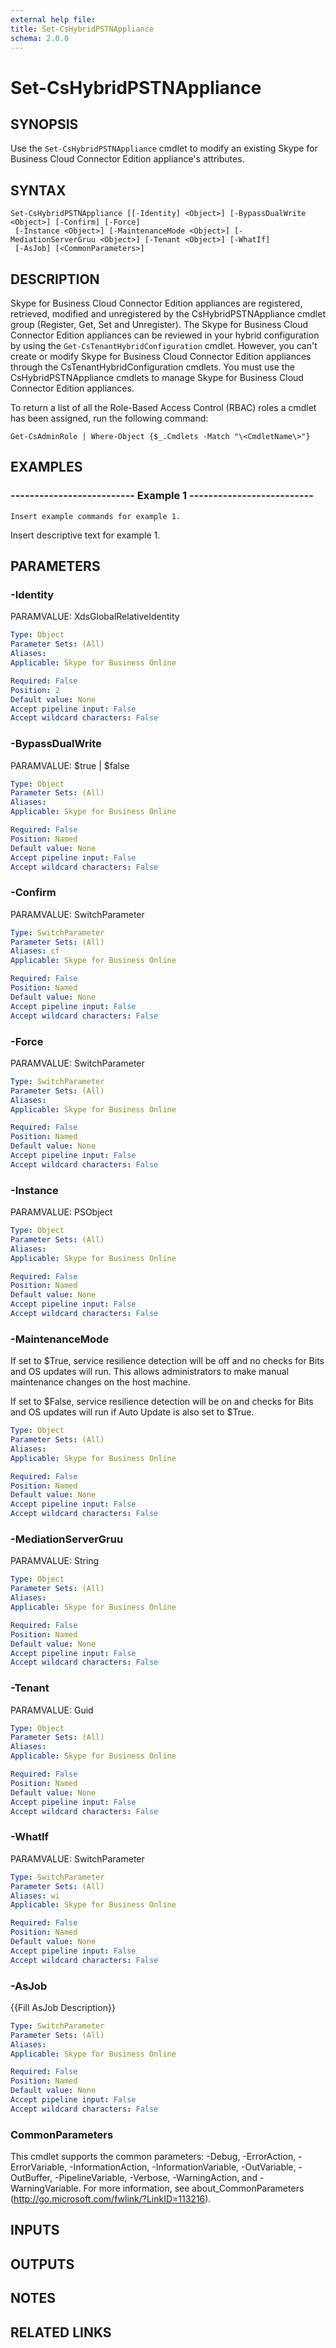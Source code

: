 ```yaml
---
external help file: 
title: Set-CsHybridPSTNAppliance
schema: 2.0.0
---
```


# Set-CsHybridPSTNAppliance

## SYNOPSIS
Use the `Set-CsHybridPSTNAppliance` cmdlet to modify an existing Skype for Business Cloud Connector Edition appliance's attributes.

## SYNTAX

```
Set-CsHybridPSTNAppliance [[-Identity] <Object>] [-BypassDualWrite <Object>] [-Confirm] [-Force]
 [-Instance <Object>] [-MaintenanceMode <Object>] [-MediationServerGruu <Object>] [-Tenant <Object>] [-WhatIf]
 [-AsJob] [<CommonParameters>]
```

## DESCRIPTION
Skype for Business Cloud Connector Edition appliances are registered, retrieved, modified and unregistered by the CsHybridPSTNAppliance cmdlet group (Register, Get, Set and Unregister).
The Skype for Business Cloud Connector Edition appliances can be reviewed in your hybrid configuration by using the `Get-CsTenantHybridConfiguration` cmdlet.
However, you can't create or modify Skype for Business Cloud Connector Edition appliances through the CsTenantHybridConfiguration cmdlets.
You must use the CsHybridPSTNAppliance cmdlets to manage Skype for Business Cloud Connector Edition appliances.

To return a list of all the Role-Based Access Control (RBAC) roles a cmdlet has been assigned, run the following command:

`Get-CsAdminRole | Where-Object {$_.Cmdlets -Match "\<CmdletName\>"}`

## EXAMPLES

### -------------------------- Example 1 --------------------------
```
Insert example commands for example 1.
```

Insert descriptive text for example 1.


## PARAMETERS

### -Identity
PARAMVALUE: XdsGlobalRelativeIdentity

```yaml
Type: Object
Parameter Sets: (All)
Aliases: 
Applicable: Skype for Business Online

Required: False
Position: 2
Default value: None
Accept pipeline input: False
Accept wildcard characters: False
```

### -BypassDualWrite
PARAMVALUE: $true | $false

```yaml
Type: Object
Parameter Sets: (All)
Aliases: 
Applicable: Skype for Business Online

Required: False
Position: Named
Default value: None
Accept pipeline input: False
Accept wildcard characters: False
```

### -Confirm
PARAMVALUE: SwitchParameter

```yaml
Type: SwitchParameter
Parameter Sets: (All)
Aliases: cf
Applicable: Skype for Business Online

Required: False
Position: Named
Default value: None
Accept pipeline input: False
Accept wildcard characters: False
```

### -Force
PARAMVALUE: SwitchParameter

```yaml
Type: SwitchParameter
Parameter Sets: (All)
Aliases: 
Applicable: Skype for Business Online

Required: False
Position: Named
Default value: None
Accept pipeline input: False
Accept wildcard characters: False
```

### -Instance
PARAMVALUE: PSObject

```yaml
Type: Object
Parameter Sets: (All)
Aliases: 
Applicable: Skype for Business Online

Required: False
Position: Named
Default value: None
Accept pipeline input: False
Accept wildcard characters: False
```

### -MaintenanceMode
If set to $True, service resilience detection will be off and no checks for Bits and OS updates will run.
This allows administrators to make manual maintenance changes on the host machine.

If set to $False, service resilience detection will be on and checks for Bits and OS updates will run if Auto Update is also set to $True.

```yaml
Type: Object
Parameter Sets: (All)
Aliases: 
Applicable: Skype for Business Online

Required: False
Position: Named
Default value: None
Accept pipeline input: False
Accept wildcard characters: False
```

### -MediationServerGruu
PARAMVALUE: String

```yaml
Type: Object
Parameter Sets: (All)
Aliases: 
Applicable: Skype for Business Online

Required: False
Position: Named
Default value: None
Accept pipeline input: False
Accept wildcard characters: False
```

### -Tenant
PARAMVALUE: Guid

```yaml
Type: Object
Parameter Sets: (All)
Aliases: 
Applicable: Skype for Business Online

Required: False
Position: Named
Default value: None
Accept pipeline input: False
Accept wildcard characters: False
```

### -WhatIf
PARAMVALUE: SwitchParameter

```yaml
Type: SwitchParameter
Parameter Sets: (All)
Aliases: wi
Applicable: Skype for Business Online

Required: False
Position: Named
Default value: None
Accept pipeline input: False
Accept wildcard characters: False
```

### -AsJob
{{Fill AsJob Description}}

```yaml
Type: SwitchParameter
Parameter Sets: (All)
Aliases: 
Applicable: Skype for Business Online

Required: False
Position: Named
Default value: None
Accept pipeline input: False
Accept wildcard characters: False
```

### CommonParameters
This cmdlet supports the common parameters: -Debug, -ErrorAction, -ErrorVariable, -InformationAction, -InformationVariable, -OutVariable, -OutBuffer, -PipelineVariable, -Verbose, -WarningAction, and -WarningVariable. For more information, see about_CommonParameters (http://go.microsoft.com/fwlink/?LinkID=113216).

## INPUTS

## OUTPUTS

## NOTES

## RELATED LINKS


